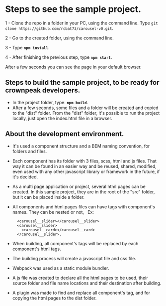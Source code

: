 # Steps to see the sample project.

1 - Clone the repo in a folder in your PC, using the command line. Type `git clone https://github.com/rcbat73/carousel-v0.git`.

2 - Go to the created folder, using the command line.

3 - Type **`npm install`**.

4 - After finishing the previous step, type **`npm start`**.

After a few seconds you can see the page in your default browser.


## Steps to build the sample project, to be ready for crownpeak developers.

- In the project folder, type: **`npm build`**.
- After a few seconds, some files and a folder will be created and copied to the "dist" folder.
From the "dist" folder, it's possible to run the project locally, just open the index.html file in a browser.


## About the development environment.

- It's used a component structure and a BEM naming convention, for folders and files.
- Each component has its folder with 3 files, scss, html and js files. 
That way it can be found in an easier way and be reused, shared, modified, even 
used with any other javascript library or framework in the future, if it's decided.
- As a multi page application or project, several html pages can be created. 
In this sample project, they are in the root of the "src" folder, but it can be placed inside a folder.
- All components and html pages files can have tags with component's names. They can be nested or not,
  Ex:
  ```
    <carousel__slider></carousel__slider>
    <carousel__slider>
      <carousel__card></carousel__card>
    </carousel__slider>.
  ```
  
- When building, all component's tags will be replaced by each component's html tags.
- The building process will create a javascript file and css file.
- Webpack was used as a static module bundler.
- A js file was created to declare all the html pages to be used, 
their source folder and file name locations and their destination after building.
- A plugin was made to find and replace all component's tag, 
and for copying the html pages to the dist folder.
